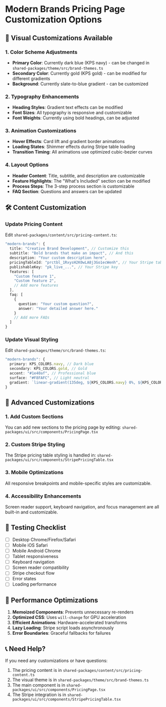 # Modern Brands Pricing Page Customization Options

## 🎨 Visual Customizations Available

### 1. Color Scheme Adjustments
- **Primary Color**: Currently dark blue (KPS navy) - can be changed in `shared-packages/theme/src/brand-themes.ts`
- **Secondary Color**: Currently gold (KPS gold) - can be modified for different gradients
- **Background**: Currently slate-to-blue gradient - can be customized

### 2. Typography Enhancements
- **Heading Styles**: Gradient text effects can be modified
- **Font Sizes**: All typography is responsive and customizable
- **Font Weights**: Currently using bold headings, can be adjusted

### 3. Animation Customizations
- **Hover Effects**: Card lift and gradient border animations
- **Loading States**: Shimmer effects during Stripe table loading
- **Transition Timing**: All animations use optimized cubic-bezier curves

### 4. Layout Options
- **Header Content**: Title, subtitle, and description are customizable
- **Feature Highlights**: The "What's Included" section can be modified
- **Process Steps**: The 3-step process section is customizable
- **FAQ Section**: Questions and answers can be updated

## 🛠️ Content Customization

### Update Pricing Content
Edit `shared-packages/content/src/pricing-content.ts`:

```typescript
"modern-brands": {
  title: "Creative Brand Development", // Customize this
  subtitle: "Bold brands that make an impact", // And this
  description: "Your custom description here",
  pricingTableId: "prctbl_1RxysH2K0wLA8j3Go1ecWenh", // Your Stripe table
  publishableKey: "pk_live_...", // Your Stripe key
  features: [
    "Custom feature 1",
    "Custom feature 2",
    // Add more features
  ],
  faq: [
    {
      question: "Your custom question?",
      answer: "Your detailed answer here."
    }
    // Add more FAQs
  ]
}
```

### Update Visual Styling
Edit `shared-packages/theme/src/brand-themes.ts`:

```typescript
"modern-brands": {
  primary: KPS_COLORS.navy, // Dark blue
  secondary: KPS_COLORS.gold, // Gold
  accent: "#1e40af", // Professional blue
  surface: "#F8FAFC", // Light neutral
  gradient: `linear-gradient(135deg, ${KPS_COLORS.navy} 0%, ${KPS_COLORS.gold} 100%)`
}
```

## 🚀 Advanced Customizations

### 1. Add Custom Sections
You can add new sections to the pricing page by editing:
`shared-packages/ui/src/components/PricingPage.tsx`

### 2. Custom Stripe Styling
The Stripe pricing table styling is handled in:
`shared-packages/ui/src/components/StripePricingTable.tsx`

### 3. Mobile Optimizations
All responsive breakpoints and mobile-specific styles are customizable.

### 4. Accessibility Enhancements
Screen reader support, keyboard navigation, and focus management are all built-in and customizable.

## 📱 Testing Checklist

- [ ] Desktop Chrome/Firefox/Safari
- [ ] Mobile iOS Safari
- [ ] Mobile Android Chrome
- [ ] Tablet responsiveness
- [ ] Keyboard navigation
- [ ] Screen reader compatibility
- [ ] Stripe checkout flow
- [ ] Error states
- [ ] Loading performance

## 🎯 Performance Optimizations

1. **Memoized Components**: Prevents unnecessary re-renders
2. **Optimized CSS**: Uses `will-change` for GPU acceleration
3. **Efficient Animations**: Hardware-accelerated transforms
4. **Lazy Loading**: Stripe script loads asynchronously
5. **Error Boundaries**: Graceful fallbacks for failures

## 📞 Need Help?

If you need any customizations or have questions:
1. The pricing content is in `shared-packages/content/src/pricing-content.ts`
2. The visual theme is in `shared-packages/theme/src/brand-themes.ts`
3. The main component is in `shared-packages/ui/src/components/PricingPage.tsx`
4. The Stripe integration is in `shared-packages/ui/src/components/StripePricingTable.tsx`
